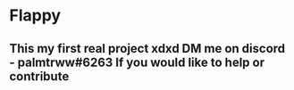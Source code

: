 # Flappy

## This my first real project xdxd DM me on discord - palmtrww#6263 If you would like to help or contribute